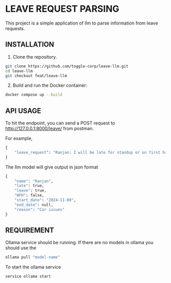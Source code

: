 # LEAVE REQUEST PARSING

This project is a simple application of llm to parse information from leave requests.

## INSTALLATION

1. Clone the repository.

```bash
git clone https://github.com/toggle-corp/leave-llm.git
cd leave-llm
git checkout feat/leave-llm
```

2. Build and run the Docker container:

```bash
docker compose up --build
```

## API USAGE

To hit the endpoint, you can send a POST request to http://127.0.0.1:8000/leave/ from postman.

For example,

```python
{
    "leave_request": "Ranjan: I will be late for standup or on first half leave tomorrow depending on how quickly the car issues will be resolved at the service center."
}
```

The llm model will give output in json format

```python
{
    "name": "Ranjan",
    "late": true,
    "leave": true,
    "WFH": false,
    "start_date": "2024-11-08",
    "end_date": null,
    "reason": "Car issues"
}
```

## REQUIREMENT

Ollama service should be running.
If there are no models in ollama you should use the

```bash
ollama pull "model-name"
```

To start the ollama service

```bash
service ollama start
```
